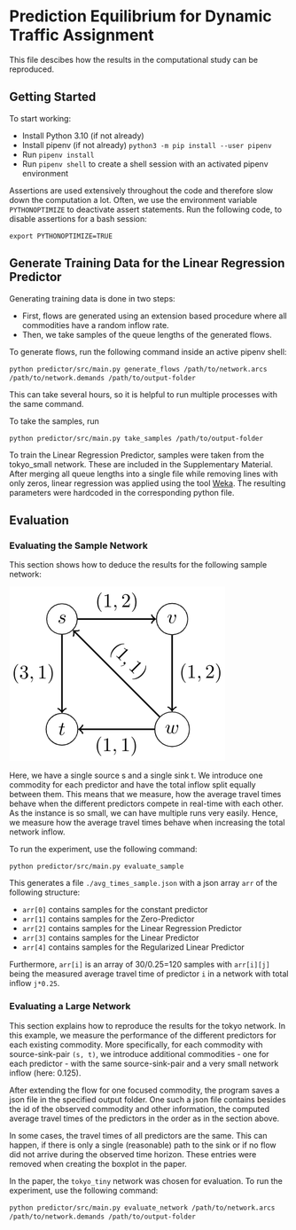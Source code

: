 # Prediction Equilibrium for Dynamic Traffic Assignment

This file descibes how the results in the computational study can be reproduced.

## Getting Started

To start working:

* Install Python 3.10 (if not already)
* Install pipenv (if not already) `python3 -m pip install --user pipenv`
* Run `pipenv install`
* Run `pipenv shell` to create a shell session with an activated pipenv environment

Assertions are used extensively throughout the code and therefore slow down the computation a lot.
Often, we use the environment variable `PYTHONOPTIMIZE` to deactivate assert statements.
Run the following code, to disable assertions for a bash session:
```
export PYTHONOPTIMIZE=TRUE
```

## Generate Training Data for the Linear Regression Predictor

Generating training data is done in two steps:
* First, flows are generated using an extension based procedure where all commodities have a random inflow rate.
* Then, we take samples of the queue lengths of the generated flows.

To generate flows, run the following command inside an active pipenv shell:
```
python predictor/src/main.py generate_flows /path/to/network.arcs /path/to/network.demands /path/to/output-folder
```
This can take several hours, so it is helpful to run multiple processes with the same command.


To take the samples, run
```
python predictor/src/main.py take_samples /path/to/output-folder
```

To train the Linear Regression Predictor, samples were taken from the tokyo_small network.
These are included in the Supplementary Material.
After merging all queue lengths into a single file while removing lines with only zeros,
linear regression was applied using the tool [Weka](https://www.cs.waikato.ac.nz/ml/weka/).
The resulting parameters were hardcoded in the corresponding python file.

## Evaluation

### Evaluating the Sample Network

This section shows how to deduce the results for the following sample network:

![Sample Network](sample_network.png)

Here, we have a single source s and a single sink t.
We introduce one commodity for each predictor and have the total inflow split equally between them.
This means that we measure, how the average travel times behave
when the different predictors compete in real-time with each other.
As the instance is so small, we can have multiple runs very easily.
Hence, we measure how the average travel times behave when increasing the total network inflow.

To run the experiment, use the following command:
```
python predictor/src/main.py evaluate_sample
```
This generates a file `./avg_times_sample.json` with a json array `arr` of the following structure:
* `arr[0]` contains samples for the constant predictor
* `arr[1]` contains samples for the Zero-Predictor
* `arr[2]` contains samples for the Linear Regression Predictor
* `arr[3]` contains samples for the Linear Predictor
* `arr[4]` contains samples for the Regularized Linear Predictor

Furthermore, `arr[i]` is an array of 30/0.25=120 samples with `arr[i][j]` being
the measured average travel time of predictor `i`
in a network with total inflow `j*0.25`.


### Evaluating a Large Network

This section explains how to reproduce the results for the tokyo network.
In this example, we measure the performance of the different predictors for each existing commodity.
More specifically, for each commodity with source-sink-pair `(s, t)`, we introduce 
additional commodities - one for each predictor - with the same source-sink-pair and
a very small network inflow (here: 0.125).

After extending the flow for one focused commodity, the program saves a json file in the
specified output folder.
One such a json file contains besides the id of the observed commodity and other information,
the computed average travel times of the predictors in the order as in the section above. 

In some cases, the travel times of all predictors are the same.
This can happen, if there is only a single (reasonable) path to the sink or if no flow did not arrive
during the observed time horizon.
These entries were removed when creating the boxplot in the paper.

In the paper, the `tokyo_tiny` network was chosen for evaluation.
To run the experiment, use the following command:
```
python predictor/src/main.py evaluate_network /path/to/network.arcs /path/to/network.demands /path/to/output-folder
```
